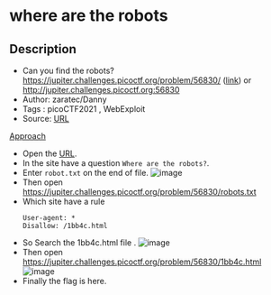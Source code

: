 # where are the robots

## Description
- Can you find the robots? https://jupiter.challenges.picoctf.org/problem/56830/ ([link](./http://jupiter.challenges.picoctf.org:56830)) or http://jupiter.challenges.picoctf.org:56830
- Author: zaratec/Danny
- Tags  : picoCTF2021 , WebExploit
- Source: [URL](http://mercury.picoctf.net:15614/)

<ins>Approach</ins>
- Open the [URL](http://mercury.picoctf.net:15614/).
- In the site have a question `Where are the robots?`.
- Enter `robot.txt` on the end of file.
![image](https://user-images.githubusercontent.com/76644058/210207516-d58143a5-17e8-4102-a999-6e4009889bb0.png)
- Then open https://jupiter.challenges.picoctf.org/problem/56830/robots.txt
- Which site have a rule 
  ``` 
  User-agent: *
  Disallow: /1bb4c.html
  ```
- So Search the 1bb4c.html file .
![image](https://user-images.githubusercontent.com/76644058/210207569-317b4d32-a991-48b4-b311-9880566e1fda.png)
- Then open https://jupiter.challenges.picoctf.org/problem/56830/1bb4c.html
![image](https://user-images.githubusercontent.com/76644058/210208038-7488977f-fb03-44d8-aeed-c5b78965e5b3.png)
- Finally the flag is here.
